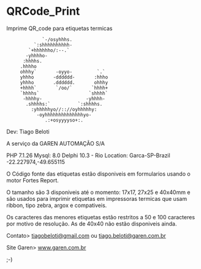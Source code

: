 # QRCode_Print
Imprime QR_code para etiquetas termicas

                 `-/osyhhhs.                      
              `:shhhhhhhhhh-                      
            `+hhhhhho/:--.`                       
           -yhhhho-                               
          :hhhhs.                                 
         .hhhho                                   
         ohhhy`       -oyyo-         `.`          
         yhhho       -dddddd-       :hhho         
         yhhho       .dddddd.       ohhhy         
         +hhhh`       `/oo/`       `hhhh+         
         `hhhhs`                  `shhhh`         
          -hhhhy-                -yhhhh-          
           .shhhhs:`          `:shhhhs.           
             :yhhhhhyo//:://oyhhhhhy:             
               -oyhhhhhhhhhhhhhhyo-               
                  .:+osyyyyso+:.             

Dev: Tiago Beloti

A serviço da GAREN AUTOMAÇÃO S/A

PHP 7.1.26
Mysql: 8.0
Delphi 10.3 - Rio
Location: Garca-SP-Brazil
-22.227974,-49.655115

  O Código fonte das etiquetas estão disponiveis em formularios usando o motor Fortes Report.
  
  O tamanho são 3 disponiveis até o momento: 17x17, 27x25 e 40x40mm e são usados para imprimir etiquetas em impressoras termicas que usam
ribbon, tipo zebra, argox e compativeis.

  Os caracteres das menores etiquetas estão restritos a 50 e 100 caracteres por motivo de resolução. As de 40x40 não estão disponiveis ainda.
  
  Contato> tiagobeloti@gmail.com ou tiago.beloti@garen.com.br
  
  Site Garen> www.garen.com.br
  
  ;-)
